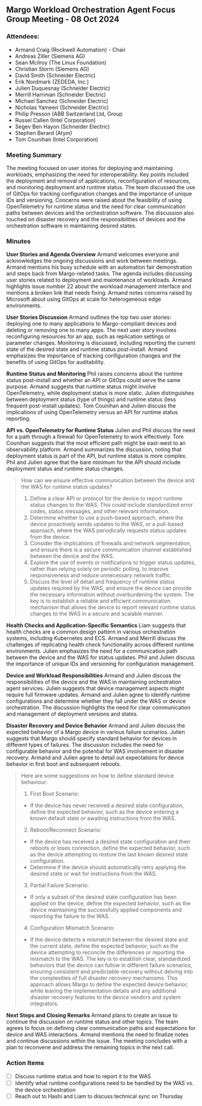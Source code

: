 ## Margo Workload Orchestration Agent Focus Group Meeting - 08 Oct 2024

### Attendees:
* Armand Craig (Rockwell Automation) - Chair
* Andreas Ziller (Siemens AG)
* Sean Mcilroy (The Linux Foundation)
* Christian Storm (Siemens AG)
* David Smith (Schneider Electric)
* Erik Nordmark (ZEDEDA, Inc.)
* Julien Duquesnay (Schneider Electric)
* Merrill Harriman (Schneider Electric)
* Michael Sanchez (Schneider Electric)
* Nicholas Yameen (Schneider Electric)
* Philip Presson (ABB Switzerland Ltd, Group
* Russel Callen (Intel Corporation)
* Segev Ben Hayon (Schneider Electric)
* Stephen Berard (Atym)
* Tom Counihan (Intel Corporation)

### Meeting Summary
The meeting focused on user stories for deploying and maintaining workloads, emphasizing the need for interoperability. Key points included the deployment and removal of applications, reconfiguration of resources, and monitoring deployment and runtime status. The team discussed the use of GitOps for tracking configuration changes and the importance of unique IDs and versioning. Concerns were raised about the feasibility of using OpenTelemetry for runtime status and the need for clear communication paths between devices and the orchestration software. The discussion also touched on disaster recovery and the responsibilities of devices and the orchestration software in maintaining desired states.

### Minutes

**User Stories and Agenda Overview**
Armand welcomes everyone and acknowledges the ongoing discussions and work between meetings.
Armand mentions his busy schedule with an automation fair demonstration and steps back from Margo-related tasks.
The agenda includes discussing user stories related to deployment and maintenance of workloads.
Armand highlights issue number 22 about the workload management interface and mentions a broken link that needs fixing.
Armand notes concerns raised by Microsoft about using GitOps at scale for heterogeneous edge environments.

**User Stories Discussion**
Armand outlines the top two user stories: deploying one to many applications to Margo-compliant devices and deleting or removing one to many apps.
The next user story involves reconfiguring resources for an app, such as replication settings or parameter changes.
Monitoring is discussed, including reporting the current state of the desired state and runtime status post-install.
Armand emphasizes the importance of tracking configuration changes and the benefits of using GitOps for auditability.

**Runtime Status and Monitoring**
Phil raises concerns about the runtime status post-install and whether an API or GitOps could serve the same purpose.
Armand suggests that runtime status might involve OpenTelemetry, while deployment status is more static.
Julien distinguishes between deployment status (type of things) and runtime status (less frequent post-install updates).
Tom Counihan and Julien discuss the implications of using OpenTelemetry versus an API for runtime status reporting.

**API vs. OpenTelemetry for Runtime Status**
Julien and Phil discuss the need for a path through a firewall for OpenTelemetry to work effectively.
Tom Counihan suggests that the most efficient path might be east-west to an observability platform.
Armand summarizes the discussion, noting that deployment status is part of the API, but runtime status is more complex.
Phil and Julien agree that the bare minimum for the API should include deployment status and runtime status changes.

> How can we ensure effective communication between the device and the WAS for runtime status updates?
> 1. Define a clear API or protocol for the device to report runtime status changes to the WAS. This could include standardized error codes, status messages, and other relevant information.
> 2. Determine whether to use a push-based approach, where the device proactively sends updates to the WAS, or a pull-based approach, where the WAS periodically requests status updates from the device.
> 3. Consider the implications of firewalls and network segmentation, and ensure there is a secure communication channel established between the device and the WAS.
> 4. Explore the use of events or notifications to trigger status updates, rather than relying solely on periodic polling, to improve responsiveness and reduce unnecessary network traffic.
> 5. Discuss the level of detail and frequency of runtime status updates required by the WAS, and ensure the device can provide the necessary information without overburdening the system.
> The key is to establish a reliable and efficient communication mechanism that allows the device to report relevant runtime status changes to the WAS in a secure and scalable manner.

**Health Checks and Application-Specific Semantics**
Liam suggests that health checks are a common design pattern in various orchestration systems, including Kubernetes and ECS.
Armand and Merrill discuss the challenges of replicating health check functionality across different runtime environments.
Julien emphasizes the need for a communication path between the device and the WAS for status updates.
Phil and Julien discuss the importance of unique IDs and versioning for configuration management.

**Device and Workload Responsibilities**
Armand and Julien discuss the responsibilities of the device and the WAS in maintaining orchestration agent services.
Julien suggests that device management aspects might require full firmware updates.
Armand and Julien agree to identify runtime configurations and determine whether they fall under the WAS or device orchestration.
The discussion highlights the need for clear communication and management of deployment versions and states.

**Disaster Recovery and Device Behavior**
Armand and Julien discuss the expected behavior of a Margo device in various failure scenarios.
Julien suggests that Margo should specify standard behavior for devices in different types of failures.
The discussion includes the need for configurable behavior and the potential for WAS involvement in disaster recovery.
Armand and Julien agree to detail out expectations for device behavior in first boot and subsequent reboots.

> Here are some suggestions on how to define standard device behaviour:
> 1. First Boot Scenario:
>   - If the device has never received a desired state configuration, define the expected behavior, such as the device entering a known default state or awaiting instructions from the WAS.
> 2. Reboot/Reconnect Scenario:
>   - If the device has received a desired state configuration and then reboots or loses connection, define the expected behavior, such as the device attempting to restore the last known desired state configuration.
>   - Determine if the device should automatically retry applying the desired state or wait for instructions from the WAS.
> 3. Partial Failure Scenario:
>   - If only a subset of the desired state configuration has been applied on the device, define the expected behavior, such as the device maintaining the successfully applied components and reporting the failure to the WAS.
> 4. Configuration Mismatch Scenario:
>   - If the device detects a mismatch between the desired state and the current state, define the expected behavior, such as the device attempting to reconcile the differences or reporting the mismatch to the WAS.
> The key is to establish clear, standardized behaviors that the device can follow in different failure scenarios, ensuring consistent and predictable recovery without delving into the complexities of full disaster recovery mechanisms.
> This approach allows Margo to define the expected device behavior, while leaving the implementation details and any additional disaster recovery features to the device vendors and system integrators.

**Next Steps and Closing Remarks**
Armand plans to create an issue to continue the discussion on runtime status and other topics.
The team agrees to focus on defining clear communication paths and expectations for device and WAS interactions.
Armand mentions the need to finalize notes and continue discussions within the issue.
The meeting concludes with a plan to reconvene and address the remaining topics in the next call.





### Action Items
- [ ] Discuss runtime status and how to report it to the WAS
- [ ] Identify what runtime configurations need to be handled by the WAS vs. the device orchestration
- [ ] Reach out to Hashi and Liam to discuss technical sync on Thursday
